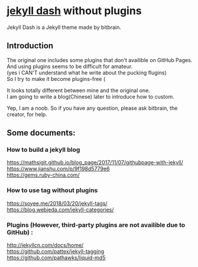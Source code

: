 # [jekyll dash](https://github.com/bitbrain/jekyll-dash) without plugins  

Jekyll Dash is a Jekyll theme made by bitbrain.

## Introduction  
The original one includes some plugins that don't availible on GitHub Pages.  
And using plugins seems to be difficult for amateur.  
(yes i CAN'T understand what he write about the pucking flugins)   
So I try to make it become plugins-free (

It looks totally different between mine and the original one.  
I am going to write a blog(Chinese) later to introduce how to custom.

Yep, I am a noob. So if you have any question, please ask bitbrain, the creator, for help.

## Some documents:  
### How to build a jekyll blog  
https://mathsigit.github.io/blog_page/2017/11/07/githubpage-with-jekyll/  
https://www.jianshu.com/p/9f198d5779e6  
https://gems.ruby-china.com/  

### How to use tag without plugins  
https://soyee.me/2018/03/20/jekyll-tags/  
https://blog.webjeda.com/jekyll-categories/  

### Plugins (However, third-party plugins are not availible due to GitHub) :  
http://jekyllcn.com/docs/home/  
https://github.com/pattex/jekyll-tagging  
https://github.com/pathawks/liquid-md5
